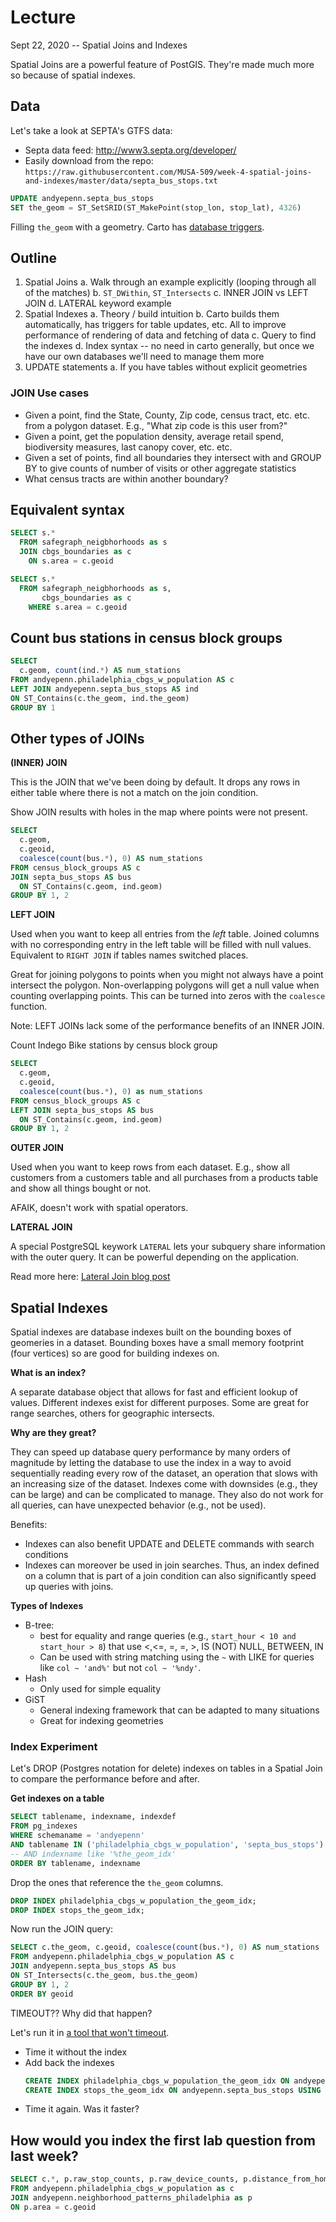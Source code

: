# Lecture

Sept 22, 2020 -- Spatial Joins and Indexes

Spatial Joins are a powerful feature of PostGIS. They're made much more so because of spatial indexes.

## Data

Let's take a look at SEPTA's GTFS data:
* Septa data feed: http://www3.septa.org/developer/
* Easily download from the repo: `https://raw.githubusercontent.com/MUSA-509/week-4-spatial-joins-and-indexes/master/data/septa_bus_stops.txt`

```SQL
UPDATE andyepenn.septa_bus_stops
SET the_geom = ST_SetSRID(ST_MakePoint(stop_lon, stop_lat), 4326)
```

Filling `the_geom` with a geometry. Carto has [database triggers](https://www.postgresql.org/docs/12/sql-createtrigger.html).

## Outline

1. Spatial Joins
  a. Walk through an example explicitly (looping through all of the matches)
  b. `ST_DWithin`, `ST_Intersects`
  c. INNER JOIN vs LEFT JOIN
  d. LATERAL keyword example
2. Spatial Indexes
  a. Theory / build intuition
  b. Carto builds them automatically, has triggers for table updates, etc. All to improve performance of rendering of data and fetching of data
  c. Query to find the indexes
  d. Index syntax -- no need in carto generally, but once we have our own databases we'll need to manage them more
3. UPDATE statements
  a. If you have tables without explicit geometries

### JOIN Use cases

* Given a point, find the State, County, Zip code, census tract, etc. etc. from a polygon dataset. E.g., "What zip code is this user from?"
* Given a point, get the population density, average retail spend, biodiversity measures, last canopy cover, etc. etc.
* Given a set of points, find all boundaries they intersect with and GROUP BY to give counts of number of visits or other aggregate statistics
* What census tracts are within another boundary?

## Equivalent syntax

```SQL
SELECT s.*
  FROM safegraph_neigbhorhoods as s
  JOIN cbgs_boundaries as c
    ON s.area = c.geoid
```

```SQL
SELECT s.*
  FROM safegraph_neigbhorhoods as s,
       cbgs_boundaries as c
    WHERE s.area = c.geoid
```

## Count bus stations in census block groups

```SQL
SELECT
  c.geom, count(ind.*) AS num_stations
FROM andyepenn.philadelphia_cbgs_w_population AS c
LEFT JOIN andyepenn.septa_bus_stops AS ind
ON ST_Contains(c.the_geom, ind.the_geom)
GROUP BY 1
```

## Other types of JOINs

**(INNER) JOIN**

This is the JOIN that we've been doing by default. It drops any rows in either table where there is not a match on the join condition.

Show JOIN results with holes in the map where points were not present.

```SQL
SELECT
  c.geom,
  c.geoid,
  coalesce(count(bus.*), 0) AS num_stations
FROM census_block_groups AS c
JOIN septa_bus_stops AS bus 
  ON ST_Contains(c.geom, ind.geom)
GROUP BY 1, 2
```

**LEFT JOIN**

Used when you want to keep all entries from the _left_ table. Joined columns with no corresponding entry in the left table will be filled with null values. Equivalent to `RIGHT JOIN` if tables names switched places.

Great for joining polygons to points when you might not always have a point intersect the polygon. Non-overlapping polygons will get a null value when counting overlapping points. This can be turned into zeros with the `coalesce` function.

Note: LEFT JOINs lack some of the performance benefits of an INNER JOIN.


Count Indego Bike stations by census block group

```SQL
SELECT
  c.geom,
  c.geoid,
  coalesce(count(bus.*), 0) as num_stations
FROM census_block_groups AS c
LEFT JOIN septa_bus_stops AS bus
  ON ST_Contains(c.geom, ind.geom)
GROUP BY 1, 2
```

**OUTER JOIN**

Used when you want to keep rows from each dataset. E.g., show all customers from a customers table and all purchases from a products table and show all things bought or not.

AFAIK, doesn't work with spatial operators.


**LATERAL JOIN**

A special PostgreSQL keywork `LATERAL` lets your subquery share information with the outer query. It can be powerful depending on the application.

Read more here: [Lateral Join blog post](https://carto.com/blog/lateral-joins/)



## Spatial Indexes

Spatial indexes are database indexes built on the bounding boxes of geomeries in a dataset. Bounding boxes have a small memory footprint (four vertices) so are good for building indexes on.

**What is an index?**

A separate database object that allows for fast and efficient lookup of values. Different indexes exist for different purposes. Some are great for range searches, others for geographic intersects.

**Why are they great?**

They can speed up database query performance by many orders of magnitude by letting the database to use the index in a way to avoid sequentially reading every row of the dataset, an operation that slows with an increasing size of the dataset. Indexes come with downsides (e.g., they can be large) and can be complicated to manage. They also do not work for all queries, can have unexpected behavior (e.g., not be used).

Benefits:

* Indexes can also benefit UPDATE and DELETE commands with search conditions
* Indexes can moreover be used in join searches. Thus, an index defined on a column that is part of a join condition can also significantly speed up queries with joins.

**Types of Indexes**

* B-tree:
  * best for equality and range queries (e.g., `start_hour < 10 and start_hour > 8`) that use <,<=, =, =, >, IS (NOT) NULL, BETWEEN, IN
  * Can be used with string matching using the `~` with LIKE for queries like `col ~ 'and%'` but not `col ~ '%ndy'`.
* Hash
  * Only used for simple equality
* GiST
  * General indexing framework that can be adapted to many situations
  * Great for indexing geometries

### Index Experiment

Let's DROP (Postgres notation for delete) indexes on tables in a Spatial Join to compare the performance before and after.

**Get indexes on a table**

```SQL
SELECT tablename, indexname, indexdef
FROM pg_indexes
WHERE schemaname = 'andyepenn'
AND tablename IN ('philadelphia_cbgs_w_population', 'septa_bus_stops')
-- AND indexname like '%the_geom_idx'
ORDER BY tablename, indexname
```


Drop the ones that reference the `the_geom` columns.

```SQL
DROP INDEX philadelphia_cbgs_w_population_the_geom_idx;
DROP INDEX stops_the_geom_idx;
```


Now run the JOIN query:

```SQL
SELECT c.the_geom, c.geoid, coalesce(count(bus.*), 0) AS num_stations
FROM andyepenn.philadelphia_cbgs_w_population AS c
JOIN andyepenn.septa_bus_stops AS bus 
ON ST_Intersects(c.the_geom, bus.the_geom)
GROUP BY 1, 2
ORDER BY geoid
```

TIMEOUT?? Why did that happen?

Let's run it in [a tool that won't timeout](https://cartodb.github.io/customer_success/batch/).

* Time it without the index
* Add back the indexes
  ```SQL
  CREATE INDEX philadelphia_cbgs_w_population_the_geom_idx ON andyepenn.philadelphia_cbgs_w_population USING gist (the_geom);
  CREATE INDEX stops_the_geom_idx ON andyepenn.septa_bus_stops USING gist (the_geom);
  ```
* Time it again. Was it faster?


## How would you index the first lab question from last week?


```SQL
SELECT c.*, p.raw_stop_counts, p.raw_device_counts, p.distance_from_home
FROM andyepenn.philadelphia_cbgs_w_population as c
JOIN andyepenn.neighborhood_patterns_philadelphia as p
ON p.area = c.geoid
```
